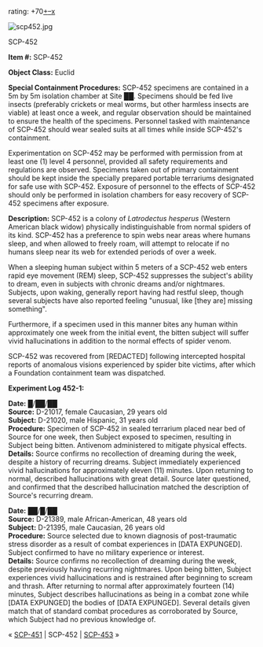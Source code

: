 rating: +70[+](javascript:; "I like it")[–](javascript:; "I don't like it")[x](javascript:; "Cancel my vote")

![scp452.jpg](http://scp-wiki.wdfiles.com/local--files/scp-452/scp452.jpg)

SCP-452

**Item #:** SCP-452

**Object Class:** Euclid

**Special Containment Procedures:** SCP-452 specimens are contained in a 5m by 5m isolation chamber at Site ██. Specimens should be fed live insects (preferably crickets or meal worms, but other harmless insects are viable) at least once a week, and regular observation should be maintained to ensure the health of the specimens. Personnel tasked with maintenance of SCP-452 should wear sealed suits at all times while inside SCP-452's containment.

Experimentation on SCP-452 may be performed with permission from at least one (1) level 4 personnel, provided all safety requirements and regulations are observed. Specimens taken out of primary containment should be kept inside the specially prepared portable terrariums designated for safe use with SCP-452. Exposure of personnel to the effects of SCP-452 should only be performed in isolation chambers for easy recovery of SCP-452 specimens after exposure.

**Description:** SCP-452 is a colony of _Latrodectus hesperus_ (Western American black widow) physically indistinguishable from normal spiders of its kind. SCP-452 has a preference to spin webs near areas where humans sleep, and when allowed to freely roam, will attempt to relocate if no humans sleep near its web for extended periods of over a week.

When a sleeping human subject within 5 meters of a SCP-452 web enters rapid eye movement (REM) sleep, SCP-452 suppresses the subject's ability to dream, even in subjects with chronic dreams and/or nightmares. Subjects, upon waking, generally report having had restful sleep, though several subjects have also reported feeling "unusual, like \[they are\] missing something".

Furthermore, if a specimen used in this manner bites any human within approximately one week from the initial event, the bitten subject will suffer vivid hallucinations in addition to the normal effects of spider venom.

SCP-452 was recovered from \[REDACTED\] following intercepted hospital reports of anomalous visions experienced by spider bite victims, after which a Foundation containment team was dispatched.

**Experiment Log 452-1:**

**Date:** █/██/██  
**Source:** D-21017, female Caucasian, 29 years old  
**Subject:** D-21020, male Hispanic, 31 years old  
**Procedure:** Specimen of SCP-452 in sealed terrarium placed near bed of Source for one week, then Subject exposed to specimen, resulting in Subject being bitten. Antivenom administered to mitigate physical effects.  
**Details:** Source confirms no recollection of dreaming during the week, despite a history of recurring dreams. Subject immediately experienced vivid hallucinations for approximately eleven (11) minutes. Upon returning to normal, described hallucinations with great detail. Source later questioned, and confirmed that the described hallucination matched the description of Source's recurring dream.

**Date:** ██/█/██  
**Source:** D-21389, male African-American, 48 years old  
**Subject:** D-21395, male Caucasian, 26 years old  
**Procedure:** Source selected due to known diagnosis of post-traumatic stress disorder as a result of combat experiences in \[DATA EXPUNGED\]. Subject confirmed to have no military experience or interest.  
**Details:** Source confirms no recollection of dreaming during the week, despite previously having recurring nightmares. Upon being bitten, Subject experiences vivid hallucinations and is restrained after beginning to scream and thrash. After returning to normal after approximately fourteen (14) minutes, Subject describes hallucinations as being in a combat zone while \[DATA EXPUNGED\] the bodies of \[DATA EXPUNGED\]. Several details given match that of standard combat procedures as corroborated by Source, which Subject had no previous knowledge of.

« [SCP-451](/scp-451) | SCP-452 | [SCP-453](/scp-453) »